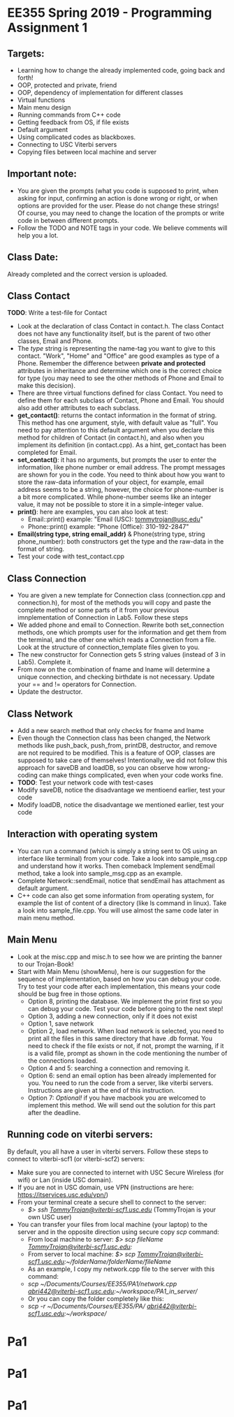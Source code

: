 # EE355 Spring 2019 - Programming Assignment 1

## Targets: 
- Learning how to change the already implemented code, going back and forth!
- OOP, protected and private, friend
- OOP, dependency of implementation for different classes 
- Virtual functions
- Main menu design
- Running commands from C++ code
- Getting feedback from OS, if file exists
- Default argument 
- Using complicated codes as blackboxes. 
- Connecting to USC Viterbi servers
- Copying files between local machine and server

## Important note: 
- You are given the prompts (what you code is supposed to print, when asking for input, confirming an action is done wrong or right, or when options are provided for the user. Please do not change these strings! Of course, you may need to change the location of the prompts or write code in between different prompts. 
- Follow the TODO and NOTE tags in your code. We believe comments will help you a lot. 

## Class Date:
Already completed and the correct version is uploaded. 

## Class Contact
**TODO**: Write a test-file for Contact
- Look at the declaration of class Contact in contact.h. The class Contact does not have any functionality itself, but is the parent of two other classes, Email and Phone.
- The *type* string is representing the name-tag you want to give to this contact. "Work", "Home" and "Office" are good examples as type of a Phone. Remember the difference between **private and protected** attributes in inheritance and determine which one is the correct choice for type (you may need to see the other methods of Phone and Email to make this decision).
- There are three virtual functions defined for class Contact. You need to define them for each subclass of Contact, Phone and Email. You should also add other attributes to each subclass. 
- **get_contact()**: returns the contact information in the format of string. This method has one argument, style, with default value as "full". You need to pay attention to this default argument when you declare this method for children of Contact (in contact.h), and also when you implement its definition (in contact.cpp). As a hint, get_contact has been completed for Email. 
- **set_contact()**: it has no arguments, but prompts the user to enter the information, like phone number or email address. The prompt messages are shown for you in the code. You need to think about how you want to store the raw-data information of your object, for example, email address seems to be a string, however, the choice for phone-number is a bit more complicated. While phone-number seems like an integer value, it may not be possible to store it in a simple-integer value. 
- **print()**: here are examples, you can also look at test:
    - Email::print() example: "Email (USC): tommytrojan@usc.edu"
    - Phone::print() example: "Phone (Office): 310-192-2847"
- **Email(string type, string email_addr)** & Phone(string type, string phone_number): both constructors get the type and the raw-data in the format of string. 
- Test your code with test_contact.cpp

## Class Connection
- You are given a new template for Connection class (connection.cpp and connection.h), for most of the methods you will copy and paste the complete method or some parts of it from your previous imnplementation of Connection in Lab5. Follow these steps
- We added phone and email to Connection. Rewrite both set_connection methods, one which prompts user for the information and get them from the terminal, and the other one which reads a Connection from a file. Look at the structure of connection_template files given to you. 
- The new constructor for Connection gets 5 string values (instead of 3 in Lab5). Complete it. 
- From now on the combination of fname and lname will determine a unique connection, and checking birthdate is not necessary. Update your == and != operators for Connection. 
- Update the destructor. 

## Class Network
- Add a new search method that only checks for fname and lname
- Even though the Connection class has been changed, the Network methods like push_back, push_from, printDB, destructor, and remove are not required to be modified. This is a feature of OOP, classes are supposed to take care of themselves! Intentionally, we did not follow this approach for saveDB and loadDB, so you can observe how wrong-coding can make things complicated, even when your code works fine.
- **TODO**: Test your network code with test-cases
- Modify saveDB, notice the disadvantage we mentioend earlier, test your code
- Modify loadDB, notice the disadvantage we mentioned earlier, test your code

## Interaction with operating system
- You can run a command (which is simply a string sent to OS using an interface like terminal) from your code. Take a look into sample_msg.cpp and understand how it works. Then comeback Implement sendEmail method, take a look into sample_msg.cpp as an example. 
- Complete Network::sendEmail, notice that sendEmail has attachment as default argument. 
- C++ code can also get some information from operating system, for example the list of content of a directory (like ls command in linux). Take a look into sample_file.cpp. You will use almost the same code later in main menu method. 

## Main Menu 
- Look at the misc.cpp and misc.h to see how we are printing the banner to our Trojan-Book! 
- Start with Main Menu (showMenu), here is our suggestion for the sequence of implementation, based on how you can debug your code. Try to test your code after each implementation, this means your code should be bug free in those options. 
    - Option 8, printing the database. We implement the print first so you can debug your code. Test your code before going to the next step! 
    - Option 3, adding a new connection, only if it does not exist 
    - Option 1, save network
    - Option 2, load network. When load network is selected, you need to print all the files in this same directory that have .db format. You need to check if the file exists or not, if not, prompt the warning, if it is a valid file, prompt as shown in the code mentioning the number of the connections loaded.  
    - Option 4 and 5: searching a connection and removing it. 
    - Option 6: send an email option has been already implemented for you. You need to run the code from a server, like viterbi servers. Instructions are given at the end of this instruction.  
    - Option 7: *Optional!* if you have macbook you are welcomed to implement this method. We will send out the solution for this part after the deadline. 


## Running code on viterbi servers:
By default, you all have a user in viterbi servers. Follow these steps to connect to viterbi-scf1 (or viterbi-scf2) servers:
- Make sure you are connected to internet with USC Secure Wireless (for wifi) or Lan (inside USC domain). 
- If you are not in USC domain, use VPN (instructions are here: https://itservices.usc.edu/vpn/)
- From your terminal create a secure shell to connect to the server: 
    - *$> ssh TommyTrojan@viterbi-scf1.usc.edu* (TommyTrojan is your own USC user)
- You can transfer your files from local machine (your laptop) to the server and in the opposite direction using secure copy *scp* command: 
    - From local machine to server: *$> scp fileName TommyTrojan@viterbi-scf1.usc.edu:<addres-in-server>*
    - From server to local machine: *$> scp TommyTrojan@viterbi-scf1.usc.edu:~/folderName/folderName/fileName <address-in-local-machine>*
    - As an example, I copy my network.cpp file to the server with this command: 
    - *scp \~/Documents/Courses/EE355/PA1/network.cpp abri442@viterbi-scf1.usc.edu:\~/workspace/PA1_in_server/*
    - Or you can copy the folder completely like this: 
    - *scp -r \~/Documents/Courses/EE355/PA/ abri442@viterbi-scf1.usc.edu:\~/workspace/* 

# Pa1
# Pa1
# Pa1
